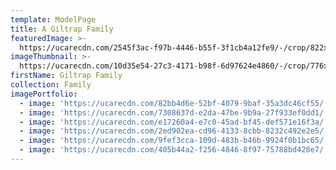 ```yaml
---
template: ModelPage
title: A Giltrap Family
featuredImage: >-
  https://ucarecdn.com/2545f3ac-f97b-4446-b55f-3f1cb4a12fe9/-/crop/822x459/0,59/-/preview/
imageThumbnail: >-
  https://ucarecdn.com/10d35e54-27c3-4171-b98f-6d97624e4860/-/crop/776x908/119,255/-/preview/
firstName: Giltrap Family
collection: Family
imagePortfolio:
  - image: 'https://ucarecdn.com/82bb4d6e-52bf-4079-9baf-35a3dc46cf55/'
  - image: 'https://ucarecdn.com/7308637d-e2da-47be-9b9a-27f933ef0dd1/'
  - image: 'https://ucarecdn.com/e17260a4-e7c0-45ad-bf45-def571e16f3a/'
  - image: 'https://ucarecdn.com/2ed902ea-cd96-4133-8cbb-8232c492e2e5/'
  - image: 'https://ucarecdn.com/9fef3cca-109d-483b-b46b-9924f0b1bc65/'
  - image: 'https://ucarecdn.com/405b44a2-f256-4846-8f97-75788bd428e7/'
---
```


